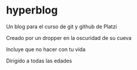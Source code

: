 # hyperblog
Un blog para el curso de git y github de Platzi

Creado por un dropper en la oscuridad de su cueva

Incluye que no hacer con tu vida 

Dirigido a todas las edades
